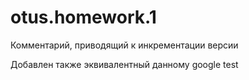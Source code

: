 # otus.homework.1

Комментарий, приводящий к инкрементации версии

Добавлен также эквивалентный данному google test